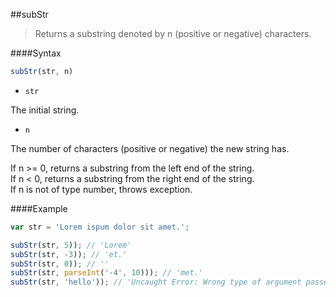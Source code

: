 ##subStr
>Returns a substring denoted by n (positive or negative) characters.

####Syntax
```js
subStr(str, n)
```

- <code>str</code>

The initial string.

- <code>n</code>

The number of characters (positive or negative) the new string has.

If n >= 0, returns a substring from the left end of the string.<br/>
If n < 0, returns a substring from the right end of the string.<br/>
If n is not of type number, throws exception.

####Example
```js
var str = 'Lorem ispum dolor sit amet.';

subStr(str, 5)); // 'Lorem'
subStr(str, -3)); // 'et.'
subStr(str, 0)); // ''
subStr(str, parseInt('-4', 10))); // 'met.'
subStr(str, 'hello')); // 'Uncaught Error: Wrong type of argument passed. Expected a number, instead found a string.'
```